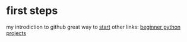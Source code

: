 # first steps
 my introdiction to github
 great way to [start](https://github.com/florinpop17/app-ideas)
 other links:
    [beginner python projects](https://github.com/Mrinank-Bhowmick/python-beginner-projects)
